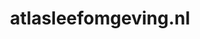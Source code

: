 ---
layout: post
title:  "atlasleefomgeving.nl"
internal_url:  "/dutchgov/atlasleefomgeving.nl.html"
categories: dutchgov
---